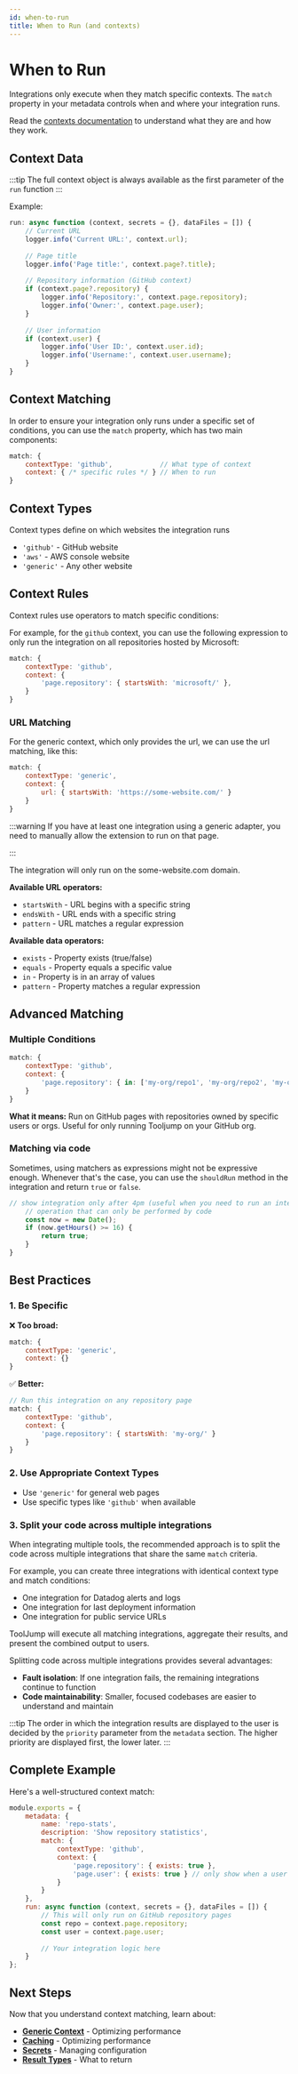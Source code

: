 ```yaml
---
id: when-to-run
title: When to Run (and contexts)
---
```


# When to Run

Integrations only execute when they match specific contexts. The `match` property in your metadata controls when and where your integration runs.

Read the [contexts documentation](../core-concepts.md#1-contexts) to understand what they are and how they work.

## Context Data

:::tip
The full context object is always available as the first parameter of the `run` function
:::

Example:

```javascript
run: async function (context, secrets = {}, dataFiles = []) {
    // Current URL
    logger.info('Current URL:', context.url);
    
    // Page title
    logger.info('Page title:', context.page?.title);
    
    // Repository information (GitHub context)
    if (context.page?.repository) {
        logger.info('Repository:', context.page.repository);
        logger.info('Owner:', context.page.user);
    }
    
    // User information
    if (context.user) {
        logger.info('User ID:', context.user.id);
        logger.info('Username:', context.user.username);
    }
}
```

## Context Matching

In order to ensure your integration only runs under a specific set of conditions, you can use the `match` property, which has two main components:

```javascript
match: {
    contextType: 'github',            // What type of context
    context: { /* specific rules */ } // When to run
}
```

## Context Types

Context types define on which websites the integration runs

- `'github'` - GitHub website
- `'aws'` - AWS console website
- `'generic'` - Any other website

## Context Rules

Context rules use operators to match specific conditions:

For example, for the `github` context, you can use the following expression to only run the integration on all repositories hosted by Microsoft:

```javascript
match: {
    contextType: 'github',
    context: {
        'page.repository': { startsWith: 'microsoft/' },
    }
}
```

### URL Matching

For the generic context, which only provides the url, we can use the url matching, like this:

```javascript
match: {
    contextType: 'generic',
    context: {
        url: { startsWith: 'https://some-website.com/' }
    }
}
```

:::warning
If you have at least one integration using a generic adapter, you need to manually allow the extension to run on that page.


:::

The integration will only run on the some-website.com domain.

**Available URL operators:**
- `startsWith` - URL begins with a specific string
- `endsWith` - URL ends with a specific string
- `pattern` - URL matches a regular expression

**Available data operators:**
- `exists` - Property exists (true/false)
- `equals` - Property equals a specific value
- `in` - Property is in an array of values
- `pattern` - Property matches a regular expression

## Advanced Matching

### Multiple Conditions

```javascript
match: {
    contextType: 'github',
    context: {
        'page.repository': { in: ['my-org/repo1', 'my-org/repo2', 'my-org/repo3'] },
    }
}
```

**What it means:** Run on GitHub pages with repositories owned by specific users or orgs. Useful for only running Tooljump on your GitHub org.

### Matching via code

Sometimes, using matchers as expressions might not be expressive enough. Whenever that's the case, you can use the `shouldRun` method in the integration and return `true` or `false`.

```javascript
// show integration only after 4pm (useful when you need to run an integration depending on the moment of the day)
    // operation that can only be performed by code
    const now = new Date();
    if (now.getHours() >= 16) {
        return true;
    }
}
```

## Best Practices

### 1. Be Specific

❌ **Too broad:**
```javascript
match: {
    contextType: 'generic',
    context: {}
}
```

✅ **Better:**
```javascript
// Run this integration on any repository page
match: {
    contextType: 'github',
    context: {
        'page.repository': { startsWith: 'my-org/' }
    }
}
```

### 2. Use Appropriate Context Types

- Use `'generic'` for general web pages
- Use specific types like `'github'` when available

### 3. Split your code across multiple integrations

When integrating multiple tools, the recommended approach is to split the code across multiple integrations that share the same `match` criteria.

For example, you can create three integrations with identical context type and match conditions:
- One integration for Datadog alerts and logs
- One integration for last deployment information  
- One integration for public service URLs

ToolJump will execute all matching integrations, aggregate their results, and present the combined output to users.

Splitting code across multiple integrations provides several advantages:
- **Fault isolation**: If one integration fails, the remaining integrations continue to function
- **Code maintainability**: Smaller, focused codebases are easier to understand and maintain

:::tip
The order in which the integration results are displayed to the user is decided by the `priority` parameter from the `metadata` section. The higher priority are displayed first, the lower later.
:::

## Complete Example

Here's a well-structured context match:

```javascript
module.exports = {
    metadata: {
        name: 'repo-stats',
        description: 'Show repository statistics',
        match: {
            contextType: 'github',
            context: {
                'page.repository': { exists: true },
                'page.user': { exists: true } // only show when a user is logged in to Github
            }
        }
    },
    run: async function (context, secrets = {}, dataFiles = []) {
        // This will only run on GitHub repository pages
        const repo = context.page.repository;
        const user = context.page.user;
        
        // Your integration logic here
    }
};
```

## Next Steps

Now that you understand context matching, learn about:
- **[Generic Context](./generic-context.md)** - Optimizing performance
- **[Caching](./caching.md)** - Optimizing performance
- **[Secrets](./secrets.md)** - Managing configuration
- **[Result Types](./result-types.mdx)** - What to return
